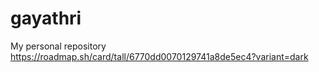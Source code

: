 # gayathri
My personal repository
https://roadmap.sh/card/tall/6770dd0070129741a8de5ec4?variant=dark
